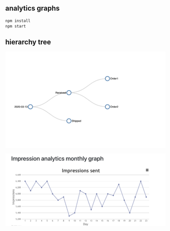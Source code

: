 analytics graphs
-----------------

```bash
npm install
npm start
```

hierarchy tree
--

![](hierarchy.png)


![](line_graph.png)
